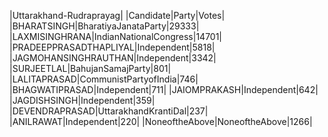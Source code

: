  
|Uttarakhand-Rudraprayag|
|Candidate|Party|Votes|
|BHARATSINGH|BharatiyaJanataParty|29333|
|LAXMISINGHRANA|IndianNationalCongress|14701|
|PRADEEPPRASADTHAPLIYAL|Independent|5818|
|JAGMOHANSINGHRAUTHAN|Independent|3342|
|SURJEETLAL|BahujanSamajParty|801|
|LALITAPRASAD|CommunistPartyofIndia|746|
|BHAGWATIPRASAD|Independent|711|
|JAIOMPRAKASH|Independent|642|
|JAGDISHSINGH|Independent|359|
|DEVENDRAPRASAD|UttarakhandKrantiDal|237|
|ANILRAWAT|Independent|220|
|NoneoftheAbove|NoneoftheAbove|1266|
